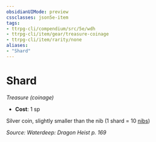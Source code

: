 ```yaml
---
obsidianUIMode: preview
cssclasses: json5e-item
tags:
- ttrpg-cli/compendium/src/5e/wdh
- ttrpg-cli/item/gear/treasure-coinage
- ttrpg-cli/item/rarity/none
aliases: 
- "Shard"
---
```

# Shard
*Treasure (coinage)*  

- **Cost**: 1 sp

Silver coin, slightly smaller than the nib (1 shard = 10 [nibs](3-Mechanics/CLI/items/nib-wdh.md))

*Source: Waterdeep: Dragon Heist p. 169*
